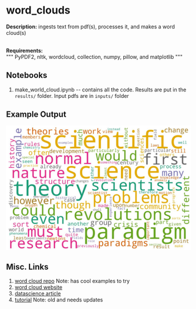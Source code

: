 # word_clouds
**Description:** ingests text from pdf(s), processes it, and makes a word cloud(s)
<br>
<br>

**Requirements:**<br>
"""	
PyPDF2, nltk, wordcloud, collection, numpy, pillow, and matplotlib
"""


## Notebooks
1. make_world_cloud.ipynb -- contains all the code. Results are put in the `results/` folder.  Input pdfs are in `inputs/` folder



## Example Output
![Kuhn's Structure of Scientific Revolutions](results/wordcloud_Kuhn-SSR-2ndEd.jpg) 



## Misc. Links
1. [word cloud repo](https://github.com/amueller/word_cloud) Note: has cool examples to try<br>
1. [word cloud website](http://amueller.github.io/word_cloud/)<br> 
2. [datascience article](https://towardsdatascience.com/pdfs-to-word-cloud-in-3-steps-73ccbff6d835)<br>
3. [tutorial](https://github.com/Lakshmi-1212/wordcloud_from_docs/blob/main/wordcloud_generator.ipynb) Note: old and needs updates<br>


